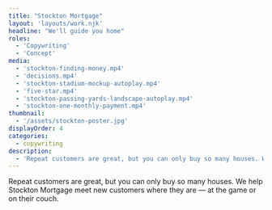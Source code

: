 ```yaml
---
title: "Stockton Mortgage"
layout: 'layouts/work.njk'
headline: "We'll guide you home"
roles:
  - 'Copywriting'
  - 'Concept'
media: 
  - 'stockton-finding-money.mp4'
  - 'decisions.mp4'
  - 'stockton-stadium-mockup-autoplay.mp4'
  - 'five-star.mp4'
  - 'stockton-passing-yards-landscape-autoplay.mp4'
  - 'stockton-one-monthly-payment.mp4'
thumbnail:
  - '/assets/stockton-poster.jpg'
displayOrder: 4
categories:
  - copywriting
description:
  - 'Repeat customers are great, but you can only buy so many houses. We help Stockton Mortgage meet new customers where they are — at the game or on their couch.'
---
```


Repeat customers are great, but you can only buy so many houses. We help Stockton Mortgage meet new customers where they are — at the game or on their couch.